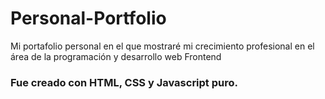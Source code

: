 # Personal-Portfolio
Mi portafolio personal en el que mostraré mi crecimiento profesional en el área de la programación y desarrollo web Frontend

### Fue creado con HTML, CSS y Javascript puro.
